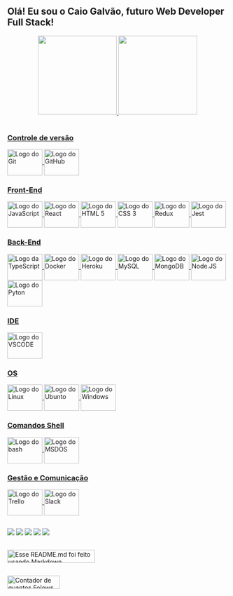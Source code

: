 ## Olá! Eu sou o Caio Galvão, futuro Web Developer Full Stack!

<div align="center">
  <a href="https://github.com/CaioBGalvao">
  <img height="180em" src="https://github-readme-stats.vercel.app/api?username=CaioBGalvao&locale=pt-br&show_icons=true&theme=nord&include_all_commits=true&count_private=true"/>
  <img height="180em" src="https://github-readme-stats.vercel.app/api/top-langs/?username=CaioBGalvao&locale=pt-br&layout=compact&langs_count=7&theme=nord"/>
</div>
<div style="display: inline_block"><br>

### Controle de versão

<img align="center" alt="Logo do Git" height="60" width="80" src="https://cdn.jsdelivr.net/gh/devicons/devicon/icons/git/git-original-wordmark.svg">
<img align="center" alt="Logo do GitHub" height="60" width="80" src="https://cdn.jsdelivr.net/gh/devicons/devicon/icons/github/github-original-wordmark.svg">

### Front-End

  <img align="center" alt="Logo do JavaScript" height="60" width="80" src="https://cdn.jsdelivr.net/gh/devicons/devicon/icons/javascript/javascript-original.svg">
  <img align="center" alt="Logo do React" height="60" width="80" src="https://cdn.jsdelivr.net/gh/devicons/devicon/icons/react/react-original-wordmark.svg">
  <img align="center" alt="Logo do HTML 5" height="60" width="80" src="https://cdn.jsdelivr.net/gh/devicons/devicon/icons/html5/html5-original-wordmark.svg">
  <img align="center" alt="Logo do CSS 3" height="60" width="80" src="https://cdn.jsdelivr.net/gh/devicons/devicon/icons/css3/css3-original-wordmark.svg">
  <img align="center" alt="Logo do Redux" height="60" width="80" src="https://cdn.jsdelivr.net/gh/devicons/devicon/icons/redux/redux-original.svg" />
  <img align="center" alt="Logo do Jest" height="60" width="80" src="https://cdn.jsdelivr.net/gh/devicons/devicon/icons/jest/jest-plain.svg">

### Back-End

  <img align="center" alt="Logo da TypeScript" height="60" width="80" src="https://cdn.jsdelivr.net/gh/devicons/devicon/icons/typescript/typescript-original.svg">
  <img align="center" alt="Logo do Docker" height="60" width="80" src="https://cdn.jsdelivr.net/gh/devicons/devicon/icons/docker/docker-original-wordmark.svg">
  <img align="center" alt="Logo do Heroku" height="60" width="80" src="https://cdn.jsdelivr.net/gh/devicons/devicon/icons/heroku/heroku-original-wordmark.svg">
  <img align="center" alt="Logo do MySQL" height="60" width="80" src="https://cdn.jsdelivr.net/gh/devicons/devicon/icons/mysql/mysql-original-wordmark.svg">
  <img align="center" alt="Logo do MongoDB" height="60" width="80" src="https://cdn.jsdelivr.net/gh/devicons/devicon/icons/mongodb/mongodb-original-wordmark.svg">
  <img align="center" alt="Logo do Node.JS" height="60" width="80" src="https://cdn.jsdelivr.net/gh/devicons/devicon/icons/nodejs/nodejs-original-wordmark.svg">
  <img align="center" alt="Logo do Pyton" height="60" width="80" src="https://cdn.jsdelivr.net/gh/devicons/devicon/icons/python/python-original-wordmark.svg">
  
 
### IDE

  <img align="center" alt="Logo do VSCODE" height="60" width="80" src="https://cdn.jsdelivr.net/gh/devicons/devicon/icons/vscode/vscode-original-wordmark.svg">

### OS

  <img align="center" alt="Logo do Linux" height="60" width="80" src="https://cdn.jsdelivr.net/gh/devicons/devicon/icons/linux/linux-original.svg">
  <img align="center" alt="Logo do Ubunto" height="60" width="80" src="https://cdn.jsdelivr.net/gh/devicons/devicon/icons/ubuntu/ubuntu-plain-wordmark.svg">
  <img align="center" alt="Logo do Windows" height="60" width="80" src="https://cdn.jsdelivr.net/gh/devicons/devicon/icons/windows8/windows8-original.svg">

### Comandos Shell  

  <img align="center" alt="Logo do bash" height="60" width="80" src="https://cdn.jsdelivr.net/gh/devicons/devicon/icons/bash/bash-original.svg">
  <img align="center" alt="Logo do MSDOS" height="60" width="80" src="https://cdn.jsdelivr.net/gh/devicons/devicon/icons/msdos/msdos-original.svg">

### Gestão e Comunicação

  <img align="center" alt="Logo do Trello" height="60" width="80" src="https://cdn.jsdelivr.net/gh/devicons/devicon/icons/trello/trello-plain-wordmark.svg">
  <img align="center" alt="Logo do Slack" height="60" width="80" src="https://cdn.jsdelivr.net/gh/devicons/devicon/icons/slack/slack-original-wordmark.svg">
</div>
 
##

<div> 
  <a href="https://www.linkedin.com/in/CaioBGalvao/" target="_blank"><img src="https://img.shields.io/badge/-LinkedIn-%230077B5?style=for-the-badge&logo=linkedin&logoColor=white" target="_blank"></a>
  <a href="https://twitter.com/Caio_BGalvao" target="_blank"><img src="https://img.shields.io/badge/Twitter-1DA1F2?style=for-the-badge&logo=twitter&logoColor=white" target="_blank"></a>
  <a href="https://wa.me/5521998078393" target="_blank"><img src="https://img.shields.io/badge/WhatsApp-25D366?style=for-the-badge&logo=whatsapp&logoColor=white" target="_blank"></a> 
 <a href="https://t.me/CaioBG" target="_blank"><img src="https://img.shields.io/badge/Telegram-2CA5E0?style=for-the-badge&logo=telegram&logoColor=white"></a> 
 <a href="mailto:caio_bgalvao@hotmail.com" target="_blank"><img src="https://img.shields.io/badge/Microsoft_Outlook-0078D4?style=for-the-badge&logo=microsoft-outlook&logoColor=white" target="_blank"></a>
</div>

##

<div>
  <img align="center" alt="Esse README.md foi feito usando Markdown" height="30" width="200" src="https://img.shields.io/badge/Made%20with-Markdown-1f425f.svg">
</div>

##

<div>
  <img align="center" alt="Contador de quantos Folows já foram feitos no perfil do CaioBGalvao" height="30" width="120" src="https://img.shields.io/github/followers/CaioBGalvao.svg?style=social&label=Follow&maxAge=86400">
</div>
